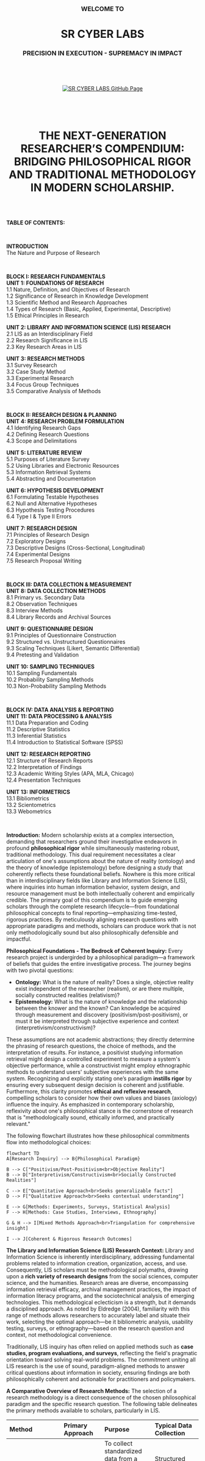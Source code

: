 <br><br><br><br><br><br>

<h3 align="center">WELCOME TO</h3>
<h1 align="center">SR CYBER LABS</h1>
<h3 align="center">PRECISION IN EXECUTION - SUPREMACY IN IMPACT</h3>

<br><br>

<p align="center">
    <a href="https://github.com/srcyberlabs">
        <img src="https://img.shields.io/badge/Visit%20SR%20CYBER%20LABS%20on%20GitHub-28a745?style=for-the-badge&labelColor=000000&logo=github&logoColor=white" 
             alt="SR CYBER LABS GitHub Page" style="margin: 10px;">
    </a>
</p>


<br><br>


<h1 align="center">THE NEXT-GENERATION RESEARCHER’S COMPENDIUM: BRIDGING PHILOSOPHICAL RIGOR AND TRADITIONAL METHODOLOGY IN MODERN SCHOLARSHIP.</h1>

<br><br>

**TABLE OF CONTENTS:**

<br>

**INTRODUCTION**  
The Nature and Purpose of Research  

<br>

**BLOCK I: RESEARCH FUNDAMENTALS**  
**UNIT 1: FOUNDATIONS OF RESEARCH**  
1.1 Nature, Definition, and Objectives of Research  
1.2 Significance of Research in Knowledge Development  
1.3 Scientific Method and Research Approaches  
1.4 Types of Research (Basic, Applied, Experimental, Descriptive)  
1.5 Ethical Principles in Research  

**UNIT 2: LIBRARY AND INFORMATION SCIENCE (LIS) RESEARCH**  
2.1 LIS as an Interdisciplinary Field  
2.2 Research Significance in LIS  
2.3 Key Research Areas in LIS  

**UNIT 3: RESEARCH METHODS**  
3.1 Survey Research  
3.2 Case Study Method  
3.3 Experimental Research  
3.4 Focus Group Techniques  
3.5 Comparative Analysis of Methods  

<br>

**BLOCK II: RESEARCH DESIGN & PLANNING**  
**UNIT 4: RESEARCH PROBLEM FORMULATION**  
4.1 Identifying Research Gaps  
4.2 Defining Research Questions  
4.3 Scope and Delimitations  

**UNIT 5: LITERATURE REVIEW**  
5.1 Purposes of Literature Survey  
5.2 Using Libraries and Electronic Resources  
5.3 Information Retrieval Systems  
5.4 Abstracting and Documentation  

**UNIT 6: HYPOTHESIS DEVELOPMENT**  
6.1 Formulating Testable Hypotheses  
6.2 Null and Alternative Hypotheses  
6.3 Hypothesis Testing Procedures  
6.4 Type I & Type II Errors  

**UNIT 7: RESEARCH DESIGN**  
7.1 Principles of Research Design  
7.2 Exploratory Designs  
7.3 Descriptive Designs (Cross-Sectional, Longitudinal)  
7.4 Experimental Designs  
7.5 Research Proposal Writing  

<br>

**BLOCK III: DATA COLLECTION & MEASUREMENT**  
**UNIT 8: DATA COLLECTION METHODS**  
8.1 Primary vs. Secondary Data  
8.2 Observation Techniques  
8.3 Interview Methods  
8.4 Library Records and Archival Sources  

**UNIT 9: QUESTIONNAIRE DESIGN**  
9.1 Principles of Questionnaire Construction  
9.2 Structured vs. Unstructured Questionnaires  
9.3 Scaling Techniques (Likert, Semantic Differential)  
9.4 Pretesting and Validation  

**UNIT 10: SAMPLING TECHNIQUES**  
10.1 Sampling Fundamentals  
10.2 Probability Sampling Methods  
10.3 Non-Probability Sampling Methods  

<br>

**BLOCK IV: DATA ANALYSIS & REPORTING**  
**UNIT 11: DATA PROCESSING & ANALYSIS**  
11.1 Data Preparation and Coding  
11.2 Descriptive Statistics  
11.3 Inferential Statistics  
11.4 Introduction to Statistical Software (SPSS)  

**UNIT 12: RESEARCH REPORTING**  
12.1 Structure of Research Reports  
12.2 Interpretation of Findings  
12.3 Academic Writing Styles (APA, MLA, Chicago)  
12.4 Presentation Techniques  

**UNIT 13: INFORMETRICS**  
13.1 Bibliometrics  
13.2 Scientometrics  
13.3 Webometrics  

<br>

**Introduction:** Modern scholarship exists at a complex intersection, demanding that researchers ground their investigative endeavors in profound **philosophical rigor** while simultaneously mastering robust, traditional methodology. This dual requirement necessitates a clear articulation of one's assumptions about the nature of reality (ontology) and the theory of knowledge (epistemology) before designing a study that coherently reflects these foundational beliefs. Nowhere is this more critical than in interdisciplinary fields like Library and Information Science (LIS), where inquiries into human information behavior, system design, and resource management must be both intellectually coherent and empirically credible. The primary goal of this compendium is to guide emerging scholars through the complete research lifecycle—from foundational philosophical concepts to final reporting—emphasizing time-tested, rigorous practices. By meticulously aligning research questions with appropriate paradigms and methods, scholars can produce work that is not only methodologically sound but also philosophically defensible and impactful.


**Philosophical Foundations - The Bedrock of Coherent Inquiry:** Every research project is undergirded by a philosophical paradigm—a framework of beliefs that guides the entire investigative process. The journey begins with two pivotal questions:

*   **Ontology:** What is the nature of reality? Does a single, objective reality exist independent of the researcher (realism), or are there multiple, socially constructed realities (relativism)?
*   **Epistemology:** What is the nature of knowledge and the relationship between the knower and the known? Can knowledge be acquired through measurement and discovery (positivism/post-positivism), or must it be interpreted through subjective experience and context (interpretivism/constructivism)?

These assumptions are not academic abstractions; they directly determine the phrasing of research questions, the choice of methods, and the interpretation of results. For instance, a positivist studying information retrieval might design a controlled experiment to measure a system's objective performance, while a constructivist might employ ethnographic methods to understand users' subjective experiences with the same system. Recognizing and explicitly stating one’s paradigm **instills rigor** by ensuring every subsequent design decision is coherent and justifiable. Furthermore, this clarity promotes **ethical and reflexive research**, compelling scholars to consider how their own values and biases (axiology) influence the inquiry. As emphasized in contemporary scholarship, reflexivity about one's philosophical stance is the cornerstone of research that is "methodologically sound, ethically informed, and practically relevant."

The following flowchart illustrates how these philosophical commitments flow into methodological choices:

```mermaid
flowchart TD
A[Research Inquiry] --> B{Philosophical Paradigm}
    
B --> C["Positivism/Post-Positivism<br>Objective Reality"]
B --> D["Interpretivism/Constructivism<br>Socially Constructed Realities"]
    
C --> E["Quantitative Approach<br>Seeks generalizable facts"]
D --> F["Qualitative Approach<br>Seeks contextual understanding"]
    
E --> G[Methods: Experiments, Surveys, Statistical Analysis]
F --> H[Methods: Case Studies, Interviews, Ethnography]
    
G & H --> I[Mixed Methods Approach<br>Triangulation for comprehensive insight]
    
I --> J[Coherent & Rigorous Research Outcomes]
```

**The Library and Information Science (LIS) Research Context:** Library and Information Science is inherently interdisciplinary, addressing fundamental problems related to information creation, organization, access, and use. Consequently, LIS scholars must be methodological polymaths, drawing upon a **rich variety of research designs** from the social sciences, computer science, and the humanities. Research areas are diverse, encompassing information retrieval efficacy, archival management practices, the impact of information literacy programs, and the sociotechnical analysis of emerging technologies. This methodological eclecticism is a strength, but it demands a disciplined approach. As noted by Eldredge (2004), familiarity with this range of methods allows researchers to accurately label and situate their work, selecting the optimal approach—be it bibliometric analysis, usability testing, surveys, or ethnography—based on the research question and context, not methodological convenience.

Traditionally, LIS inquiry has often relied on applied methods such as **case studies, program evaluations, and surveys**, reflecting the field's pragmatic orientation toward solving real-world problems. The commitment uniting all LIS research is the use of sound, paradigm-aligned methods to answer critical questions about information in society, ensuring findings are both philosophically coherent and actionable for practitioners and policymakers.

**A Comparative Overview of Research Methods:** The selection of a research methodology is a direct consequence of the chosen philosophical paradigm and the specific research question. The following table delineates the primary methods available to scholars, particularly in LIS.

| Method | Primary Approach | Purpose | Typical Data Collection | Strengths | Limitations |
| :--- | :--- | :--- | :--- | :--- | :--- |
| **Survey** | Quantitative | To collect standardized data from a sample to describe attitudes, trends, or behaviors. | Structured questionnaires (online, phone, mail). | Generalizability to a population if sampled correctly; efficient for large samples. | Can lack depth; prone to non-response bias; may miss social context. |
| **Experiment** | Quantitative | To establish cause-and-effect relationships by manipulating variables. | Controlled conditions with pre-/post-test measurements. | High internal validity; strong causal inference. | Can have low ecological validity; ethical/manipulation constraints. |
| **Case Study** | Qualitative | In-depth exploration of a single instance or system in its real-world context. | Interviews, documents, observations, artifacts. | Rich, contextual detail; suitable for complex, contemporary phenomena. | Limited generalizability; findings specific to the case. |
| **Interview/Focus Group** | Qualitative | To explore complex experiences, opinions, and motivations in depth. | Semi-structured or open-ended guides; audio recordings. | Provides deep insight and nuanced understanding. | Time-consuming to analyze; small sample sizes; interviewer bias. |
| **Content Analysis** | Mixed | To systematically quantify and analyze the presence of themes in textual or visual data. | Documents, media, archives, digital content. | Unobtrusive; handles large volumes of data; can be quantitative or qualitative. | Limited to recorded information; context may be missing. |
| **Bibliometrics** | Quantitative | To quantitatively analyze scholarly communication using publication patterns. | Citation databases, publication metadata. | Maps intellectual landscapes; measures impact; tracks trends. | Can be misused for evaluation; favors established fields/formats. |

**The Research Lifecycle - From Design to Dissemination:** A robust research design is the strategic blueprint for answering the research question. It is a comprehensive plan that ensures the study is valid, reliable, and ethical.

**1. Problem Formulation & Literature Review:** The process initiates with identifying a significant research gap through a critical synthesis of existing literature. This involves leveraging library resources and information retrieval systems to conduct a thorough literature review, which informs the development of a focused research question or a testable hypothesis (null and alternative).

**2. Design & Planning:** The researcher selects a specific design type—exploratory, descriptive (e.g., cross-sectional or longitudinal surveys), or experimental—that aligns with the philosophical paradigm. This stage includes planning for sampling (probability vs. non-probability techniques), data collection instruments (e.g., validated questionnaires, interview protocols), and a meticulous consideration of ethical principles.

**3. Data Collection & Analysis:** Data is gathered following the predefined protocol. Quantitative data undergoes processing, descriptive analysis (e.g., means, standard deviations), and inferential statistical testing (e.g., t-tests, regression) using software like SPSS or R. Qualitative data is transcribed, coded, and analyzed for themes and patterns using techniques like thematic analysis or grounded theory, often aided by software like NVivo. The principle of **triangulation**—using multiple methods or data sources—is key to enhancing validity and credibility at this stage.

**4. Reporting & Dissemination:** The final phase involves communicating findings in a standardized academic structure (Abstract, Introduction, Methods, Results, Discussion). Adherence to a recognized citation style (e.g., APA, MLA, Chicago) is mandatory. Effective reporting is characterized by clarity, objectivity, a thoughtful interpretation of results in light of the literature, an honest discussion of limitations, and a presentation that is tailored to the target audience, whether through journal publication, conference presentation, or professional report.

**The Enduring Value of Rigorous Tradition:** This compendium articulates a framework for next-generation scholarship that is both timeless and urgently relevant. By championing a research process that is consciously grounded in philosophical clarity and methodological rigor, we empower scholars to produce work that is reliable, reproducible, and profoundly meaningful. This traditional R&D approach, which may eschew fleeting technological buzzwords, remains the immutable foundation of credible academic contribution. It is through the disciplined application of these principles that researchers can truly bridge the enduring tenets of rigorous inquiry with the evolving challenges of modern scholarship, thereby generating knowledge that meaningfully advances fields like Library and Information Science and beyond.


<br><br>

<h2 align="center">STAY TUNED FOR THE LATEST UPDATES!</h2>

<br><br>


<p align="center">
    <a href="https://github.com/srcyberlabs">
        <img src="https://img.shields.io/badge/Visit%20SR%20CYBER%20LABS%20on%20GitHub-28a745?style=for-the-badge&labelColor=000000&logo=github&logoColor=white" 
             alt="SR CYBER LABS GitHub Page" style="margin: 10px;">
    </a>
</p>
